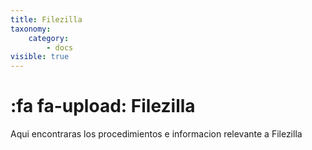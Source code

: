 ```yaml
---
title: Filezilla
taxonomy:
    category:
        - docs
visible: true
---
```


#  :fa fa-upload: Filezilla

Aqui encontraras los procedimientos  e informacion relevante a Filezilla